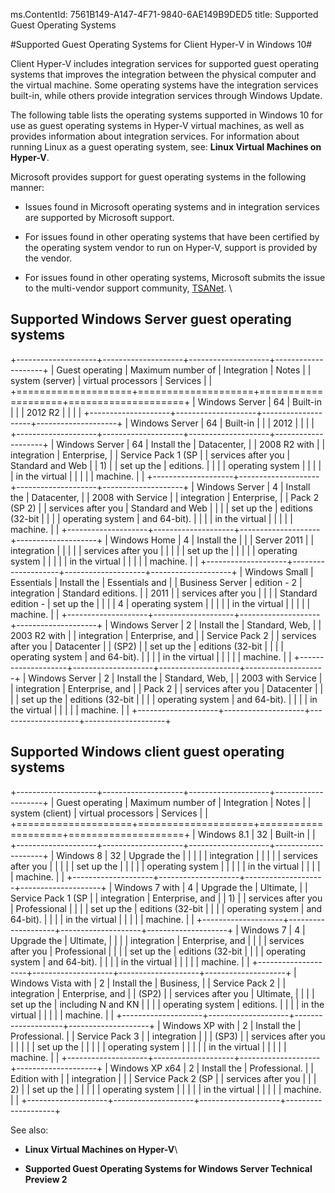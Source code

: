 ms.ContentId: 7561B149-A147-4F71-9840-6AE149B9DED5
title: Supported Guest Operating Systems

#Supported Guest Operating Systems for Client Hyper-V in Windows 10#

Client Hyper-V includes integration services for supported guest operating systems that improves the integration between the physical computer and the virtual machine. Some operating systems have the integration services built-in, while others provide integration services through Windows Update.

The following table lists the operating systems supported in Windows
10 for use as guest operating systems in
Hyper-V virtual machines, as well as provides information about
integration services. For information about running Linux as a guest
operating system, see: **Linux Virtual Machines on Hyper-V**.

Microsoft provides support for guest operating systems in the following
manner:

- Issues found in Microsoft operating systems and in integration services are supported by Microsoft support.

- For issues found in other operating systems that have been certified by the operating system vendor to run on Hyper-V, support is provided by the vendor.

- For issues found in other operating systems, Microsoft submits the issue to the multi-vendor support community, [TSANet](http://www.tsanet.org/).
    \

## Supported Windows Server guest operating systems ##

+--------------------+--------------------+--------------------+--------------------+
| Guest operating    | Maximum number of  | Integration        | Notes              |
| system (server)    | virtual processors | Services           |                    |
+====================+====================+====================+====================+
| Windows Server     | 64                 | Built-in           |                    |
| 2012 R2            |                    |                    |                    |
+--------------------+--------------------+--------------------+--------------------+
| Windows Server     | 64                 | Built-in           |                    |
| 2012               |                    |                    |                    |
+--------------------+--------------------+--------------------+--------------------+
| Windows Server     | 64                 | Install the        | Datacenter,        |
| 2008 R2 with       |                    | integration        | Enterprise,        |
| Service Pack 1 (SP |                    | services after you | Standard and Web   |
| 1)                 |                    | set up the         | editions.          |
|                    |                    | operating system   |                    |
|                    |                    | in the virtual     |                    |
|                    |                    | machine.           |                    |
+--------------------+--------------------+--------------------+--------------------+
| Windows Server     | 4                  | Install the        | Datacenter,        |
| 2008 with Service  |                    | integration        | Enterprise,        |
| Pack 2 (SP 2)      |                    | services after you | Standard and Web   |
|                    |                    | set up the         | editions (32-bit   |
|                    |                    | operating system   | and 64-bit).       |
|                    |                    | in the virtual     |                    |
|                    |                    | machine.           |                    |
+--------------------+--------------------+--------------------+--------------------+
| Windows Home       | 4                  | Install the        |                    |
| Server 2011        |                    | integration        |                    |
|                    |                    | services after you |                    |
|                    |                    | set up the         |                    |
|                    |                    | operating system   |                    |
|                    |                    | in the virtual     |                    |
|                    |                    | machine.           |                    |
+--------------------+--------------------+--------------------+--------------------+
| Windows Small      | Essentials         | Install the        | Essentials and     |
| Business Server    | edition - 2        | integration        | Standard editions. |
| 2011               |                    | services after you |                    |
|                    | Standard edition - | set up the         |                    |
|                    | 4                  | operating system   |                    |
|                    |                    | in the virtual     |                    |
|                    |                    | machine.           |                    |
+--------------------+--------------------+--------------------+--------------------+
| Windows Server     | 2                  | Install the        | Standard, Web,     |
| 2003 R2 with       |                    | integration        | Enterprise, and    |
| Service Pack 2     |                    | services after you | Datacenter         |
| (SP2)              |                    | set up the         | editions (32-bit   |
|                    |                    | operating system   | and 64-bit).       |
|                    |                    | in the virtual     |                    |
|                    |                    | machine.           |                    |
+--------------------+--------------------+--------------------+--------------------+
| Windows Server     | 2                  | Install the        | Standard, Web,     |
| 2003 with Service  |                    | integration        | Enterprise, and    |
| Pack 2             |                    | services after you | Datacenter         |
|                    |                    | set up the         | editions (32-bit   |
|                    |                    | operating system   | and 64-bit).       |
|                    |                    | in the virtual     |                    |
|                    |                    | machine.           |                    |
+--------------------+--------------------+--------------------+--------------------+



## Supported Windows client guest operating systems ##


+--------------------+--------------------+--------------------+--------------------+
| Guest operating    | Maximum number of  | Integration        | Notes              |
| system (client)    | virtual processors | Services           |                    |
+====================+====================+====================+====================+
| Windows 8.1        | 32                 | Built-in           |                    |
+--------------------+--------------------+--------------------+--------------------+
| Windows 8          | 32                 | Upgrade the        |                    |
|                    |                    | integration        |                    |
|                    |                    | services after you |                    |
|                    |                    | set up the         |                    |
|                    |                    | operating system   |                    |
|                    |                    | in the virtual     |                    |
|                    |                    | machine.           |                    |
+--------------------+--------------------+--------------------+--------------------+
| Windows 7 with     | 4                  | Upgrade the        | Ultimate,          |
| Service Pack 1 (SP |                    | integration        | Enterprise, and    |
| 1)                 |                    | services after you | Professional       |
|                    |                    | set up the         | editions (32-bit   |
|                    |                    | operating system   | and 64-bit).       |
|                    |                    | in the virtual     |                    |
|                    |                    | machine.           |                    |
+--------------------+--------------------+--------------------+--------------------+
| Windows 7          | 4                  | Upgrade the        | Ultimate,          |
|                    |                    | integration        | Enterprise, and    |
|                    |                    | services after you | Professional       |
|                    |                    | set up the         | editions (32-bit   |
|                    |                    | operating system   | and 64-bit).       |
|                    |                    | in the virtual     |                    |
|                    |                    | machine.           |                    |
+--------------------+--------------------+--------------------+--------------------+
| Windows Vista with | 2                  | Install the        | Business,          |
| Service Pack 2     |                    | integration        | Enterprise, and    |
| (SP2)              |                    | services after you | Ultimate,          |
|                    |                    | set up the         | including N and KN |
|                    |                    | operating system   | editions.          |
|                    |                    | in the virtual     |                    |
|                    |                    | machine.           |                    |
+--------------------+--------------------+--------------------+--------------------+
| Windows XP with    | 2                  | Install the        | Professional.      |
| Service Pack 3     |                    | integration        |                    |
| (SP3)              |                    | services after you |                    |
|                    |                    | set up the         |                    |
|                    |                    | operating system   |                    |
|                    |                    | in the virtual     |                    |
|                    |                    | machine.           |                    |
+--------------------+--------------------+--------------------+--------------------+
| Windows XP x64     | 2                  | Install the        | Professional.      |
| Edition with       |                    | integration        |                    |
| Service Pack 2 (SP |                    | services after you |                    |
| 2)                 |                    | set up the         |                    |
|                    |                    | operating system   |                    |
|                    |                    | in the virtual     |                    |
|                    |                    | machine.           |                    |
+--------------------+--------------------+--------------------+--------------------+



See also:

- **Linux Virtual Machines on Hyper-V**\

- **Supported Guest Operating Systems for Windows Server Technical Preview 2**

